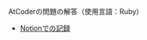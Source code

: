 AtCoderの問題の解答（使用言語：Ruby）

- [Notionでの記録](https://glaze-collar-754.notion.site/c1adafab7daa4ce18590d6ad3c3a2ac9?v=e50fc570a3454872b57693582ccfa1b1)
